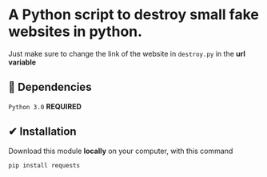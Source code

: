 # A **Python** script to destroy small fake websites in python.

Just make sure to change the link of the website in `destroy.py` in the **url variable**

## 🏴󠁶󠁥󠁷 Dependencies

`Python 3.0` **REQUIRED**

## ✔ Installation

Download this module **locally** on your computer,
with this command

```bash
pip install requests
```
